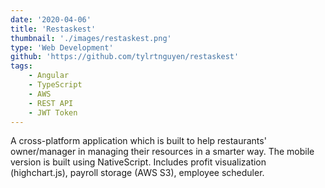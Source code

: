 ```yaml
---
date: '2020-04-06'
title: 'Restaskest'
thumbnail: './images/restaskest.png'
type: 'Web Development'
github: 'https://github.com/tylrtnguyen/restaskest'
tags:
    - Angular
    - TypeScript
    - AWS
    - REST API
    - JWT Token
---
```


A cross-platform application which is built to help restaurants' owner/manager in managing their resources in a smarter way. The mobile version is built using NativeScript. Includes profit visualization (highchart.js), payroll storage (AWS S3), employee scheduler.